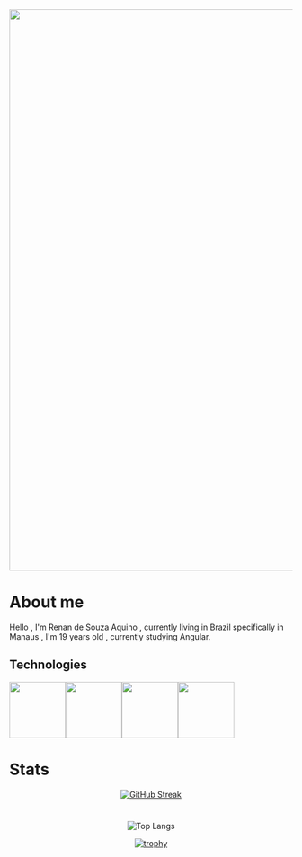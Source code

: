 <div class="image_banenr" align="center">
   <img width="1000px" src="https://i.pinimg.com/originals/c8/dc/cc/c8dcccc91727a9e134ebbe448498ce1c.gif"/>
</div>


<h1>About me</h1>

<p>Hello , I'm Renan de Souza Aquino , currently living in Brazil specifically in Manaus , I'm 19 years old , currently studying Angular.</p>

<h2>Technologies</h2> 
  

<div class="icons" style="display:flex;" align="center">
   <a href="#" ><img src="https://user-images.githubusercontent.com/74038190/238200426-29fd6286-4e7b-4d6c-818f-c4765d5e39a9.gif"  style="width:100px; alt="html"/></a>
   <a href="#" ><img src="https://user-images.githubusercontent.com/74038190/238200428-67f477ed-6624-42da-99f0-1a7b1a16eecb.gif"  style="width:100px; alt="css"/>
   <a href="#" ><img src="https://user-images.githubusercontent.com/74038190/212257454-16e3712e-945a-4ca2-b238-408ad0bf87e6.gif"  style="width:100px; alt="javascript"/></a>
   <a href="#" ><img src="https://user-images.githubusercontent.com/74038190/212280823-79088828-a258-4a4d-8d6c-96315d5a07af.gif"  style="width:100px; alt="angular"/></a>
</div>

<h1>Stats</h1>
<div class="streaks" align="center"><a href="https://git.io/streak-stats"><img src="https://github-readme-streak-stats.herokuapp.com?user=renansouza12&theme=tokyonight&hide_border=true" alt="GitHub Streak"/></a></div>

#
<div  align="center">
   
   ![Top Langs](https://github-readme-stats.vercel.app/api/top-langs/?username=renansouza12&&theme=tokyonight&layout=compact)
   
</div>


<div align="center">

[![trophy](https://github-profile-trophy.vercel.app/?username=renansouza12&theme=onedark)](https://github.com/ryo-ma/github-profile-trophy)


</div>





